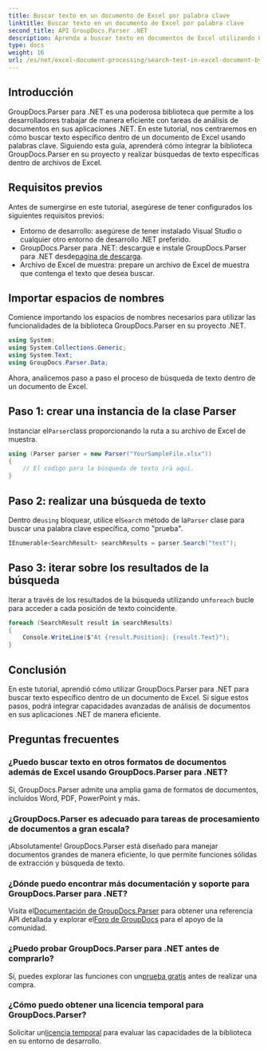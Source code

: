 ```yaml
---
title: Buscar texto en un documento de Excel por palabra clave
linktitle: Buscar texto en un documento de Excel por palabra clave
second_title: API GroupDocs.Parser .NET
description: Aprenda a buscar texto en documentos de Excel utilizando GroupDocs.Parser para .NET. Integre capacidades avanzadas de búsqueda de texto en sus aplicaciones .NET.
type: docs
weight: 16
url: /es/net/excel-document-processing/search-text-in-excel-document-by-keyword/
---
```

## Introducción
GroupDocs.Parser para .NET es una poderosa biblioteca que permite a los desarrolladores trabajar de manera eficiente con tareas de análisis de documentos en sus aplicaciones .NET. En este tutorial, nos centraremos en cómo buscar texto específico dentro de un documento de Excel usando palabras clave. Siguiendo esta guía, aprenderá cómo integrar la biblioteca GroupDocs.Parser en su proyecto y realizar búsquedas de texto específicas dentro de archivos de Excel.
## Requisitos previos
Antes de sumergirse en este tutorial, asegúrese de tener configurados los siguientes requisitos previos:
- Entorno de desarrollo: asegúrese de tener instalado Visual Studio o cualquier otro entorno de desarrollo .NET preferido.
-  GroupDocs.Parser para .NET: descargue e instale GroupDocs.Parser para .NET desde[pagina de descarga](https://releases.groupdocs.com/parser/net/).
- Archivo de Excel de muestra: prepare un archivo de Excel de muestra que contenga el texto que desea buscar.

## Importar espacios de nombres
Comience importando los espacios de nombres necesarios para utilizar las funcionalidades de la biblioteca GroupDocs.Parser en su proyecto .NET.
```csharp
using System;
using System.Collections.Generic;
using System.Text;
using GroupDocs.Parser.Data;
```

Ahora, analicemos paso a paso el proceso de búsqueda de texto dentro de un documento de Excel.
## Paso 1: crear una instancia de la clase Parser
 Instanciar el`Parser`class proporcionando la ruta a su archivo de Excel de muestra.
```csharp
using (Parser parser = new Parser("YourSampleFile.xlsx"))
{
    // El código para la búsqueda de texto irá aquí.
}
```
## Paso 2: realizar una búsqueda de texto
 Dentro de`using` bloquear, utilice el`Search` método de la`Parser` clase para buscar una palabra clave específica, como "prueba".
```csharp
IEnumerable<SearchResult> searchResults = parser.Search("test");
```
## Paso 3: iterar sobre los resultados de la búsqueda
 Iterar a través de los resultados de la búsqueda utilizando un`foreach` bucle para acceder a cada posición de texto coincidente.
```csharp
foreach (SearchResult result in searchResults)
{
    Console.WriteLine($"At {result.Position}: {result.Text}");
}
```

## Conclusión
En este tutorial, aprendió cómo utilizar GroupDocs.Parser para .NET para buscar texto específico dentro de un documento de Excel. Si sigue estos pasos, podrá integrar capacidades avanzadas de análisis de documentos en sus aplicaciones .NET de manera eficiente.

## Preguntas frecuentes
### ¿Puedo buscar texto en otros formatos de documentos además de Excel usando GroupDocs.Parser para .NET?
Sí, GroupDocs.Parser admite una amplia gama de formatos de documentos, incluidos Word, PDF, PowerPoint y más.
### ¿GroupDocs.Parser es adecuado para tareas de procesamiento de documentos a gran escala?
¡Absolutamente! GroupDocs.Parser está diseñado para manejar documentos grandes de manera eficiente, lo que permite funciones sólidas de extracción y búsqueda de texto.
### ¿Dónde puedo encontrar más documentación y soporte para GroupDocs.Parser para .NET?
 Visita el[Documentación de GroupDocs.Parser](https://reference.groupdocs.com/parser/net/) para obtener una referencia API detallada y explorar el[Foro de GroupDocs](https://forum.groupdocs.com/c/parser/17) para el apoyo de la comunidad.
### ¿Puedo probar GroupDocs.Parser para .NET antes de comprarlo?
 Sí, puedes explorar las funciones con un[prueba gratis](https://releases.groupdocs.com/) antes de realizar una compra.
### ¿Cómo puedo obtener una licencia temporal para GroupDocs.Parser?
 Solicitar un[licencia temporal](https://purchase.groupdocs.com/temporary-license/) para evaluar las capacidades de la biblioteca en su entorno de desarrollo.